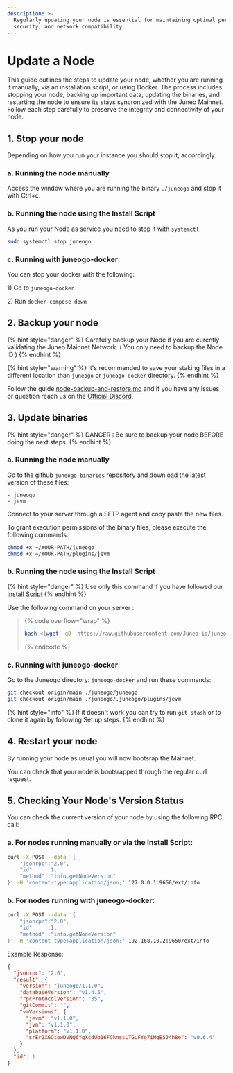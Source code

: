 ```yaml
---
description: >-
  Regularly updating your node is essential for maintaining optimal performance,
  security, and network compatibility.
---
```


# Update a Node

This guide outlines the steps to update your node, whether you are running it manually, via an installation script, or using Docker. The process includes stopping your node, backing up important data, updating the binaries, and restarting the node to ensure its stays syncronized with the Juneo Mainnet. Follow each step carefully to preserve the integrity and connectivity of your node.

## 1. Stop your node

Depending on how you run your instance you should stop it, accordingly.&#x20;

### a. Running the node manually

Access the window where you are running the binary `./juneogo` and stop it with Ctrl+c.

### b. Running the node using the Install Script

As you run your Node as service you need to stop it with `systemctl`.

```sh
sudo systemctl stop juneogo
```

### c. Running with juneogo-docker

You can stop your docker with the following:&#x20;

1\) Go to `juneogo-docker`

2\) Run `docker-compose down`

## 2. Backup your node

{% hint style="danger" %}
Carefully backup your Node if you are curently validating the Juneo Mainnet Network. ( You only need to backup the Node ID )
{% endhint %}

{% hint style="warning" %}
It's recommended to save your staking files in a different location than `juneogo` or `juneogo-docker` directory.
{% endhint %}

Follow the guide [node-backup-and-restore.md](node-backup-and-restore.md "mention") and if you have any issues or question reach us on the [Official Discord](https://discord.com/invite/juneo).

## 3. Update binaries

{% hint style="danger" %}
DANGER : Be sure to backup your node BEFORE doing the next steps.&#x20;
{% endhint %}

### a. Running the node manually

Go to the github `juneogo-binaries` repository and download the latest version of these files:&#x20;

```
- juneogo
- jevm
```

Connect to your server through a SFTP agent and copy paste the new files.

To grant execution permissions of the binary files, please execute the following commands:

```bash
chmod +x ~/YOUR-PATH/juneogo
chmod +x ~/YOUR-PATH/plugins/jevm
```

### b. Running the node using the Install Script

{% hint style="danger" %}
Use only this command if you have followed our [Install Script](update-a-node.md#b.-running-the-node-using-the-install-script)
{% endhint %}

Use the following command on your server :&#x20;

> {% code overflow="wrap" %}
> ```bash
> bash <(wget -qO- https://raw.githubusercontent.com/Juneo-io/juneogo-binaries/main/update.sh)
> ```
> {% endcode %}

### c. Running with juneogo-docker

Go to the Juneogo directory: `juneogo-docker` and run these commands:

```bash
git checkout origin/main ./juneogo/juneogo
git checkout origin/main ./juneogo/.juneogo/plugins/jevm
```

{% hint style="info" %}
If it doesn't work you can try to run `git stash` or to clone it again by following Set up steps.&#x20;
{% endhint %}

## 4. Restart your node

By running your node as usual you will now bootsrap the Mainnet.

You can check that your node is bootsrapped through the regular curl request.&#x20;

## 5. Checking Your Node's Version Status <a href="#user-content-4-boostrapping-status" id="user-content-4-boostrapping-status"></a>

You can check the current version of your node by using the following RPC call:

### a. For nodes running manually or via the Install Script:

```bash
curl -X POST --data '{
    "jsonrpc":"2.0",
    "id"     :1,
    "method" :"info.getNodeVersion"
}' -H 'content-type:application/json;' 127.0.0.1:9650/ext/info
```

### b. For nodes running with juneogo-docker:

```bash
curl -X POST --data '{
    "jsonrpc":"2.0",
    "id"     :1,
    "method" :"info.getNodeVersion"
}' -H 'content-type:application/json;' 192.168.10.2:9650/ext/info
```

Example Response:

```json
{
  "jsonrpc": "2.0",
  "result": {
    "version": "juneogo/1.1.0",
    "databaseVersion": "v1.4.5",
    "rpcProtocolVersion": "35",
    "gitCommit": "",
    "vmVersions": {
      "jevm": "v1.1.0",
      "jvm": "v1.1.0",
      "platform": "v1.1.0",
      "srEr2XGGtowDVNQ6YgXcdUb16FGknssLTGUFYg7iMqESJ4h8e": "v0.6.4"
    }
  },
  "id": 1
}

```
